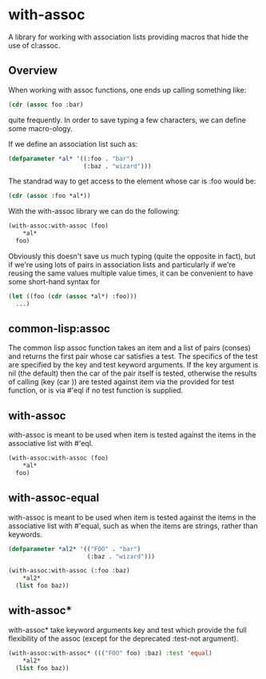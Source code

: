 # with-assoc
A library for working with association lists providing macros that
hide the use of cl:assoc.

## Overview
When working with assoc functions, one ends up calling something like:

```lisp
(cdr (assoc foo :bar)
```

quite frequently. In order to save typing a few characters, we can
define some macro-ology.

If we define an association list such as:

```lisp
(defparameter *al* '((:foo . "bar")
                     (:baz . "wizard")))
```

The standrad way to get access to the element whose car is :foo would be:
```lisp
(cdr (assoc :foo *al*))
```

With the with-assoc library we can do the following:

```lisp
(with-assoc:with-assoc (foo)
    *al*
  foo)
```

Obviously this doesn't save us much typing (quite the opposite in
fact), but if we're using lots of pairs in association lists and
particularly if we're reusing the same values multiple value times, it
can be convenient to have some short-hand syntax for

```lisp
(let ((foo (cdr (assoc *al*) :foo)))
  ...)
```

## common-lisp:assoc
The common lisp assoc function takes an item and a list of pairs
(conses) and returns the first pair whose car satisfies a test. The
specifics of the test are specified by the key and test keyword
arguments. If the key argument is nil (the default) then the car of
the pair itself is tested, otherwise the results of calling (key (car
<pair>)) are tested against item via the provided for test function,
or is via #'eql if no test function is supplied.


## with-assoc
with-assoc is meant to be used when item is tested against the items
in the associative list with #'eql.

```lisp
(with-assoc:with-assoc (foo)
    *al*
  foo)
```

## with-assoc-equal
with-assoc is meant to be used when item is tested against the items
in the associative list with #'equal, such as when the items are
strings, rather than keywords.

```lisp
(defparameter *al2* '(("FOO" . "bar")
                      (:baz . "wizard")))

(with-assoc:with-assoc (:foo :baz)
    *al2*
  (list foo baz))
```

## with-assoc*
with-assoc* take keyword arguments key and test which provide the full
flexibility of the assoc (except for the deprecated :test-not
argument).

```lisp
(with-assoc:with-assoc* ((("FOO" foo) :baz) :test 'equal)
    *al2*
  (list foo baz))
```

